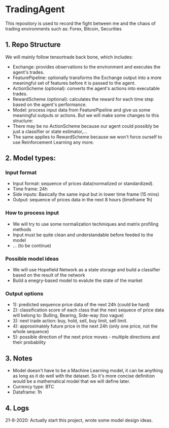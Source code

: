 # TradingAgent

This repository is used to record the fight between me and the chaos of trading environments such as: Forex, Bitcoin, Securities

## 1. Repo Structure

We will mainly follow tensortrade back bone, which includes:
- Exchange: provides observations to the environment and executes the agent's trades.
- FeaturePipeline: optionally transforms the Exchange output into a more meaningful set of features before it is passed to the agent.
- ActionScheme (optional): converts the agent's actions into executable trades.
- RewardScheme (optional): calculates the reward for each time step based on the agent's performance.
- Model: process input data from FeaturePipeline and give us some meaningful outputs or actions.
But we will make some changes to this structure:
- There may be no ActionScheme because our agent could possibly be just a classifier or state estimator,...
- The same applies to RewardScheme because we won't force ourself to use Reinforcement Learning any more.

## 2. Model types:

### Input format

- Input format: sequence of prices data(normalized or standardized). 
- Time frame: 24h
- Side inputs: Basically the same input but in lower time frame (15 mins)
- Output: sequence of prices data in the next 8 hours (timeframe 1h)

### How to process input

- We will try to use some normalization techiniques and matrix profiling methods
- Input must be quite clean and understandable before feeded to the model
- ... (to be continue)

### Possible model ideas

- We will use Hopefield Network as a state storage and build a classifier based on the result of the network
- Build a enegry-based model to evalute the state of the market

### Output options

- 1): predicted sequence price data of the next 24h (could be hard)
- 2): classification score of each class that the next sequece of price data will belong to: Bulling, Bearing, Side-way (too vague)
- 3): next trade action: buy, hold, sell, buy limit, sell limit.
- 4): approximately future price in the next 24h (only one price, not the whole sequence)
- 5): possible direction of the next price moves - multiple directions and their probability

## 3. Notes

- Model doesn't have to be a Machine Learning model, it can be anything as long as it do well with the dataset.
So it's more concise definition would be a mathematical model that we will define later.
- Currency type: BTC
- Dataframe: 1h

## 4. Logs
21-8-2020: Actually start this project, wrote some model design ideas.
